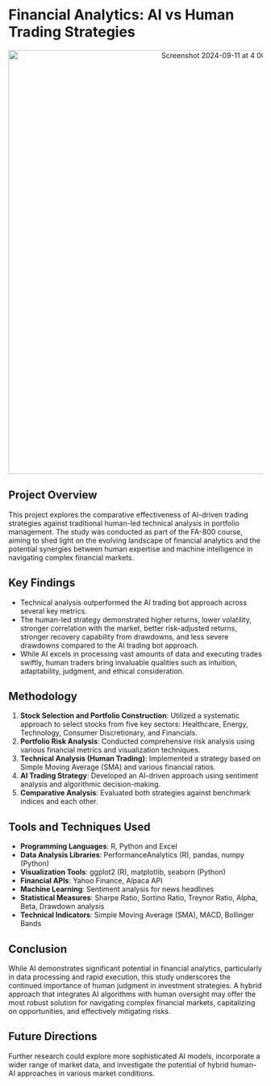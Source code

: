 # Financial Analytics: AI vs Human Trading Strategies
<div align="center">
  <img width="840" alt="Screenshot 2024-09-11 at 4 00 21 PM" src="https://github.com/user-attachments/assets/60da71d1-ea0d-40f0-93c0-55d03f3b4dac">
</div>

## Project Overview
This project explores the comparative effectiveness of AI-driven trading strategies against traditional human-led technical analysis in portfolio management. The study was conducted as part of the FA-800 course, aiming to shed light on the evolving landscape of financial analytics and the potential synergies between human expertise and machine intelligence in navigating complex financial markets.

## Key Findings
- Technical analysis outperformed the AI trading bot approach across several key metrics.
- The human-led strategy demonstrated higher returns, lower volatility, stronger correlation with the market, better risk-adjusted returns, stronger recovery capability from drawdowns, and less severe drawdowns compared to the AI trading bot approach.
- While AI excels in processing vast amounts of data and executing trades swiftly, human traders bring invaluable qualities such as intuition, adaptability, judgment, and ethical consideration.

## Methodology
1. **Stock Selection and Portfolio Construction**: Utilized a systematic approach to select stocks from five key sectors: Healthcare, Energy, Technology, Consumer Discretionary, and Financials.
2. **Portfolio Risk Analysis**: Conducted comprehensive risk analysis using various financial metrics and visualization techniques.
3. **Technical Analysis (Human Trading)**: Implemented a strategy based on Simple Moving Average (SMA) and various financial ratios.
4. **AI Trading Strategy**: Developed an AI-driven approach using sentiment analysis and algorithmic decision-making.
5. **Comparative Analysis**: Evaluated both strategies against benchmark indices and each other.

## Tools and Techniques Used
- **Programming Languages**: R, Python and Excel
- **Data Analysis Libraries**: PerformanceAnalytics (R), pandas, numpy (Python)
- **Visualization Tools**: ggplot2 (R), matplotlib, seaborn (Python)
- **Financial APIs**: Yahoo Finance, Alpaca API
- **Machine Learning**: Sentiment analysis for news headlines
- **Statistical Measures**: Sharpe Ratio, Sortino Ratio, Treynor Ratio, Alpha, Beta, Drawdown analysis
- **Technical Indicators**: Simple Moving Average (SMA), MACD, Bollinger Bands

## Conclusion
While AI demonstrates significant potential in financial analytics, particularly in data processing and rapid execution, this study underscores the continued importance of human judgment in investment strategies. A hybrid approach that integrates AI algorithms with human oversight may offer the most robust solution for navigating complex financial markets, capitalizing on opportunities, and effectively mitigating risks.

## Future Directions
Further research could explore more sophisticated AI models, incorporate a wider range of market data, and investigate the potential of hybrid human-AI approaches in various market conditions.

